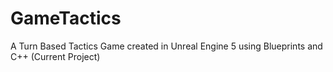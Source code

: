 # GameTactics

A Turn Based Tactics Game created in Unreal Engine 5 using Blueprints and C++ (Current Project)
